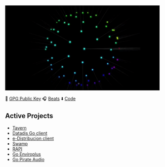 ![](https://github.com/rubiojr/rubiojr/raw/master/img/mono4loop.gif)

🔑 [GPG Public Key](https://github.com/rubiojr.gpg) 🎧 [Beats](https://www.instagram.com/p/CEoSON2DeWq/) ⬇️  [Code](https://github.com/rubiojr)

## Active Projects

* [Tavern](https://github.com/rubiojr/tavern)
* [Datadis Go client](https://github.com/rubiojr/go-datadis)
* [e-Distribucion client](https://github.com/rubiojr/go-edistribucion)
* [Swamp](https://github.com/swampapp/swamp)
* [RAPI](https://github.com/rubiojr/rapi)
* [Go Enviroplus](https://github.com/rubiojr/go-enviroplus)
* [Go Pirate Audio](https://github.com/rubiojr/go-pirateaudio)
